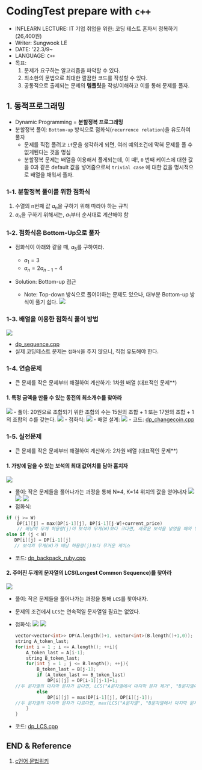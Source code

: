 # CodingTest prepare with `c++`
- INFLEARN LECTURE: IT 기업 취업을 위한: 코딩 테스트 혼자서 정복하기 (26,400원)
- Writer: Sungwook LE
- DATE: '22.3/9~
- LANGUAGE: `C++`
- 목표:
    1. 문제가 요구하는 알고리즘을 파악할 수 있다.
    2. 최소한의 문법으로 최대한 깔끔한 코드를 작성할 수 있다. 
    3. 공통적으로 출제되는 문제의 **템플릿**을 작성/이해하고 이를 통해 문제를 풀자.

## 1. 동적프로그래밍
- Dynamic Programming = **분할정복 프로그래밍**
- 분할정복 풀이: `Bottom-up` 방식으로 점화식(`recurrence relation`)을 유도하여 풀자
    - 문제를 직접 풀려고 `if`문을 생각하게 되면, 여러 예외조건에 막혀 문제를 풀 수 없게된다는 것을 명심
    - 분할정복 문제는 배열을 이용해서 풀게되는데, 이 때!, `0` 번째 케이스에 대한 값을 0과 같은 default 값을 넣어줌으로써 `trivial case` 에 대한 값을 명시적으로 배열을 채워서 풀자.
  
### 1-1. 분할정복 풀이를 위한 점화식
1. 수열의 n번째 값 $a_n$을 구하기 위해 따라야 하는 규칙
2. $a_n$을 구하기 위해서는, $a_1$부터 순서대로 계산해야 함

### 1-2. 점화식은 Bottom-Up으로 풀자 
- 점화식이 아래와 같을 때, $a_5$를 구하여라.
    - $a_1 = 3$ 
    - $a_n = 2a_{n-1}-4$

- Solution: Bottom-up 접근
    - Note: Top-down 방식으로 풀어야하는 문제도 있으나, 대부분 Bottom-up 방식이 풀기 쉽다.
    ![](./img/2022-03-09-17-19-13.png)

### 1-3. 배열을 이용한 점화식 풀이 방법
![](./img/2022-03-09-17-21-22.png)
- [dp_sequence.cpp](./DynamicProgramming/dp_sequence.cpp)
- 실제 코딩테스트 문제는 `점화식`을 주지 않으니, 직접 유도해야 한다.

### 1-4. 연습문제
- 큰 문제를 작은 문제부터 해결하여 계산하기: 1차원 배열 (대표적인 문제**)
#### 1. 특정 금액을 만들 수 있는 동전의 최소개수를 찾아라
![](./img/2022-03-09-17-39-39.png)
    - 풀이: 20원으로 조합되기 위한 조합의 수는 15원의 조합 + 1 또는 17원의 조합 + 1 의 조합의 수를 갖는다.
    ![](./img/2022-03-09-17-44-42.png)
    - 점화식:
    ![](./img/2022-03-09-17-47-50.png)
    - 배열 설계:
    ![](./img/2022-03-09-18-38-04.png)
    - 코드: [dp_changecoin.cpp](./DynamicProgramming/dp_changecoin.cpp)
        
### 1-5. 실전문제
- 큰 문제를 작은 문제부터 해결하여 계산하기: 2차원 배열 (대표적인 문제**)
#### 1. 가방에 담을 수 있는 보석의 최대 값어치를 담아 훔치자
![](./img/2022-03-09-19-44-08.png)
 - 풀이: 작은 문제들을 풀어나가는 과정을 통해 N=4, K=14 위치의 값을 얻어내자
    ![](./img/2022-03-09-20-15-54.png)
    ![](./img/2022-03-09-20-25-14.png)
    ![](./img/2022-03-09-20-24-47.png)
 - 점화식: 
 ```c++
 if (j >= W)
     DP[i][j] = max(DP[i-1][j], DP[i-1][j-W]+current_price)
     // 배낭의 무게 허용량(j)이 보석의 무게(W)보다 크다면, 새로운 보석을 넣었을 때와 넣지 않았을 때의 max값이 가방에 들어갈 수 있는 보석의 최대값어치이다. 
 else if (j < W)
    DP[i][j] = DP[i-1][j]
    // 보석의 무게(W)가 배낭 허용량(j)보다 무거운 케이스
 ```
 - 코드: [dp_backpack_ruby.cpp](./DynamicProgramming/dp_backpack_ruby.cpp)

#### 2. 주어진 두개의 문자열의 LCS(Longest Common Sequence)를 찾아라
![](./img/2022-03-11-23-34-23.png)
 - 풀이: 작은 문제들을 풀어나가는 과정을 통해 `LCS`를 찾아내자.
 - 문제의 조건에서 `LCS`는 연속적일 문자열일 필요는 없었다.
 - 점화식:
    ![](./img/2022-03-10-23-53-01.png)
    ![](./img/2022-03-10-23-51-44.png)

    ```c++
    vector<vector<int>> DP(A.length()+1, vector<int>(B.length()+1,0));
    string A_token_last;
    for(int i = 1 ; i <= A.length(); ++i){
        A_token_last = A[i-1];
        string B_token_last;
        for(int j = 1 ; j <= B.length(); ++j){
            B_token_last = B[j-1];
            if (A_token_last == B_token_last)
                DP[i][j] = DP[i-1][j-1]+1; 
    //두 문자열의 마지막 문자가 같다면, LCS("A문자열에서 마지막 문자 제거", "B문자열에서 마지막 문자 제거") + 1 의 값의 DP[i][j]의 LCS 최대값
            else
                DP[i][j] = max(DP[i-1][j], DP[i][j-1]);
    //두 문자열의 마지막 문자가 다르다면, max(LCS("A문자열", "B문자열에서 마지막 문자 제거"), LCS("A문자열에서 마지막 문자 제거", "B문자열"))
        }
    }
    ```
 - 코드: [dp_LCS.cpp](./DynamicProgramming/dp_LCS.cpp)



## END & Reference
1. [c언어 문법위키](https://wikidocs.net/book/1411)
